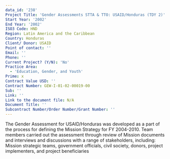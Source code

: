 ```yaml
---
data_id: '238'
Project Title: 'Gender Assessments STTA & TTO: USAID/Honduras (TDY 2)'
Start Year: '2002'
End Year: '2002'
ISO3 Code: HND
Region: Latin America and the Caribbean
Country: Honduras
Client/ Donor: USAID
Point of contact: ''
Email: ''
Phone: ''
Current Project? (Y/N): 'No'
Practice Area:
  - 'Education, Gender, and Youth'
Prime: x
Contract Value USD: ''
Contract Number: GEW-I-01-02-00019-00
Sub: ''
Link: ''
Link to the document file: N/A
Document Title: ''
Subcontract Number/Order Number/Grant Number: ''
---
```

The Gender Assessment for USAID/Honduras was developed as a part of the process for defining the Mission Strategy for FY 2004-2010. Team members carried out the assessment through review of Mission documents and interviews and discussions with a range of stakeholders, including: Mission strategic teams, government officials, civil society, donors, project implementers, and project beneficiaries
